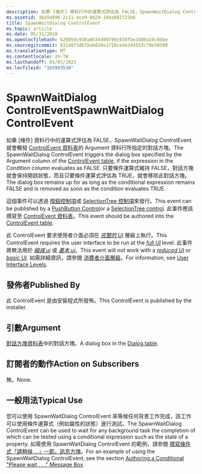 ```yaml
---
description: 如果 [條件] 資料行中的運算式評估為 FALSE，SpawnWaitDialog ControlEvent 就會觸發 ControlEvent 資料表的 Argument 資料行所指定的對話方塊。
ms.assetid: 38a5d896-2c11-4ce9-b829-104a882723b6
title: SpawnWaitDialog ControlEvent
ms.topic: article
ms.date: 05/31/2018
ms.openlocfilehash: b20059c936a8534d00799c93dfbe3408a19c6dbe
ms.sourcegitcommit: 831e8f3db78ab820e1710cede244553c70e50500
ms.translationtype: MT
ms.contentlocale: zh-TW
ms.lasthandoff: 01/07/2021
ms.locfileid: "103943530"
---
```

# <a name="spawnwaitdialog-controlevent"></a><span data-ttu-id="0d080-103">SpawnWaitDialog ControlEvent</span><span class="sxs-lookup"><span data-stu-id="0d080-103">SpawnWaitDialog ControlEvent</span></span>

<span data-ttu-id="0d080-104">如果 [條件] 資料行中的運算式評估為 FALSE，SpawnWaitDialog ControlEvent 就會觸發 [ControlEvent 資料表](controlevent-table.md)的 Argument 資料行所指定的對話方塊。</span><span class="sxs-lookup"><span data-stu-id="0d080-104">The SpawnWaitDialog ControlEvent triggers the dialog box specified by the Argument column of the [ControlEvent table](controlevent-table.md), if the expression in the Condition column evaluates as FALSE.</span></span> <span data-ttu-id="0d080-105">只要條件運算式維持 FALSE，對話方塊就會保持開啟狀態，而且只要條件運算式評估為 TRUE，就會移除此對話方塊。</span><span class="sxs-lookup"><span data-stu-id="0d080-105">The dialog box remains up for as long as the conditional expression remains FALSE and is removed as soon as the condition evaluates TRUE.</span></span>

<span data-ttu-id="0d080-106">這個事件可以透過 [按鈕控制項](pushbutton-control.md)或 [SelectionTree 控制項](selectiontree-control.md)來發行。</span><span class="sxs-lookup"><span data-stu-id="0d080-106">This event can be published by a [PushButton Control](pushbutton-control.md)or a [SelectionTree control](selectiontree-control.md).</span></span> <span data-ttu-id="0d080-107">此事件應該撰寫至 [ControlEvent 資料表](controlevent-table.md)。</span><span class="sxs-lookup"><span data-stu-id="0d080-107">This event should be authored into the [ControlEvent table](controlevent-table.md).</span></span>

<span data-ttu-id="0d080-108">此 ControlEvent 要求使用者介面必須在 [*完整的 UI*](f-gly.md) 層級上執行。</span><span class="sxs-lookup"><span data-stu-id="0d080-108">This ControlEvent requires the user interface to be run at the [*full UI*](f-gly.md) level.</span></span> <span data-ttu-id="0d080-109">此事件將無法用於 [*縮減 ui*](r-gly.md) 或 [*基本 ui*](b-gly.md)。</span><span class="sxs-lookup"><span data-stu-id="0d080-109">This event will not work with a [*reduced UI*](r-gly.md) or [*basic UI*](b-gly.md).</span></span> <span data-ttu-id="0d080-110">如需詳細資訊，請參閱 [消費者介面層級](user-interface-levels.md)。</span><span class="sxs-lookup"><span data-stu-id="0d080-110">For information, see [User Interface Levels](user-interface-levels.md).</span></span>

## <a name="published-by"></a><span data-ttu-id="0d080-111">發佈者</span><span class="sxs-lookup"><span data-stu-id="0d080-111">Published By</span></span>

<span data-ttu-id="0d080-112">此 ControlEvent 是由安裝程式所發佈。</span><span class="sxs-lookup"><span data-stu-id="0d080-112">This ControlEvent is published by the installer.</span></span>

## <a name="argument"></a><span data-ttu-id="0d080-113">引數</span><span class="sxs-lookup"><span data-stu-id="0d080-113">Argument</span></span>

<span data-ttu-id="0d080-114">[對話方塊資料表](dialog-table.md)中的對話方塊。</span><span class="sxs-lookup"><span data-stu-id="0d080-114">A dialog box in the [Dialog table](dialog-table.md).</span></span>

## <a name="action-on-subscribers"></a><span data-ttu-id="0d080-115">訂閱者的動作</span><span class="sxs-lookup"><span data-stu-id="0d080-115">Action on Subscribers</span></span>

<span data-ttu-id="0d080-116">無。</span><span class="sxs-lookup"><span data-stu-id="0d080-116">None.</span></span>

## <a name="typical-use"></a><span data-ttu-id="0d080-117">一般用法</span><span class="sxs-lookup"><span data-stu-id="0d080-117">Typical Use</span></span>

<span data-ttu-id="0d080-118">您可以使用 SpawnWaitDialog ControlEvent 來等候任何背景工作完成，該工作可以使用條件運算式（例如屬性的狀態）進行測試。</span><span class="sxs-lookup"><span data-stu-id="0d080-118">The SpawnWaitDialog ControlEvent can be used to wait for any background task the completion of which can be tested using a conditional expression such as the state of a property.</span></span> <span data-ttu-id="0d080-119">如需使用 SpawnWaitDialog ControlEvent 的範例，請參閱 [撰寫條件式「請稍候 ...」一節。訊息方塊](authoring-a-conditional-please-wait-------message-box.md)。</span><span class="sxs-lookup"><span data-stu-id="0d080-119">For an example of using the SpawnWaitDialog ControlEvent, see the section [Authoring a Conditional "Please wait . . ." Message Box](authoring-a-conditional-please-wait-------message-box.md).</span></span>

 

 



